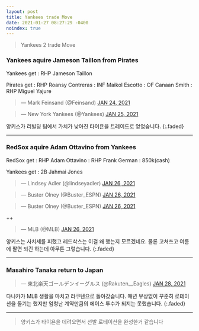 ```yaml
---
layout: post
title: Yankees trade Move
date: 2021-01-27 08:27:29 -0400
noindex: true
---
```


> Yankees 2 trade Move

### Yankees aquire Jameson Taillon from Pirates

Yankees get
: RHP Jameson Taillon

Pirates get
: RHP Roansy Contreras
: INF Maikol Escotto
: OF Canaan Smith
: RHP Miguel Yajure

<script async src="//platform.twitter.com/widgets.js" charset="utf-8"></script>
<blockquote class="twitter-tweet" data-lang="en">
  &mdash; Mark Feinsand (@Feinsand)
  <a href="https://twitter.com/Feinsand/status/1353172417150115846">JAN 24, 2021</a>
</blockquote>

<script async src="//platform.twitter.com/widgets.js" charset="utf-8"></script>
<blockquote class="twitter-tweet" data-lang="en">
  &mdash; New York Yankees (@Yankees)
  <a href="https://twitter.com/Yankees/status/1353413546118320131">JAN 25, 2021</a>
</blockquote>

양키스가 리빌딩 팀에서 가치가 낮아진 타이욘을 트레이드로 얻었습니다.
{:.faded}

---

### RedSox aquire Adam Ottavino from Yankees

RedSox get
: RHP Adam Ottavino
: RHP Frank German
: 850k(cash)

Yankees get
: 2B Jahmai Jones

<script async src="//platform.twitter.com/widgets.js" charset="utf-8"></script>
<blockquote class="twitter-tweet" data-lang="en">
  &mdash; Lindsey Adler (@lindseyadler)
  <a href="https://twitter.com/lindseyadler/status/1353752361504825350">JAN 26, 2021</a>
</blockquote>

<script async src="//platform.twitter.com/widgets.js" charset="utf-8"></script>
<blockquote class="twitter-tweet" data-lang="en">
  &mdash; Buster Olney (@Buster_ESPN)
  <a href="https://twitter.com/Buster_ESPN/status/1353761869891330048">JAN 26, 2021</a>
</blockquote>

<script async src="//platform.twitter.com/widgets.js" charset="utf-8"></script>
<blockquote class="twitter-tweet" data-lang="en">
  &mdash; Buster Olney (@Buster_ESPN)
  <a href="https://twitter.com/Buster_ESPN/status/1353759595337019392">JAN 26, 2021</a>
</blockquote>

++

<script async src="//platform.twitter.com/widgets.js" charset="utf-8"></script>
<blockquote class="twitter-tweet" data-lang="en">
  &mdash; MLB (@MLB)
  <a href="https://twitter.com/MLB/status/1353756959799963648">JAN 26, 2021</a>
</blockquote>

양키스는 사치세를 피했고 레드삭스는 이걸 왜 했는지 모르겠네요. 물론 고쳐쓰고 여름에 팔면 되긴 하는데 아무튼 그렇습니다.
{:.faded}

---

### Masahiro Tanaka return to Japan

<script async src="//platform.twitter.com/widgets.js" charset="utf-8"></script>
<blockquote class="twitter-tweet" data-lang="en">
  &mdash; 東北楽天ゴールデンイーグルス (@Rakuten__Eagles)
  <a href="https://twitter.com/Rakuten__Eagles/status/1354708572576370691">JAN 28, 2021</a>
</blockquote>

다나카가 MLB 생활을 마치고 라쿠텐으로 돌아갔습니다. 매년 부상없이 꾸준히 로테이션을 돌기는 했지만 엄청난 계약만큼의 에이스 투수가 되지는 못했습니다.
{:.faded}

---

> 양키스가 타이욘을 데려오면서 선발 로테이션을 완성한거 같습니다

